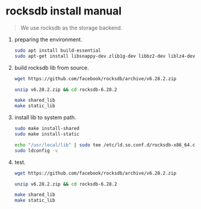 # rocksdb install manual

> We use rocksdb as the storage backend.

1. preparing the environment.

   ```bash
   sudo apt install build-essential
   sudo apt-get install libsnappy-dev zlib1g-dev libbz2-dev liblz4-dev libzstd-dev libgflags-dev
   ```

2. build rocksdb lib from source.

   ```bash
   wget https://github.com/facebook/rocksdb/archive/v6.28.2.zip
   
   unzip v6.28.2.zip && cd rocksdb-6.28.2
   
   make shared_lib
   make static_lib
   ```

3. install lib to system path.

   ```bash
   sudo make install-shared
   sudo make install-static
   
   echo "/usr/local/lib" | sudo tee /etc/ld.so.conf.d/rocksdb-x86_64.conf
   sudo ldconfig -v
   ```

4. test.

   ```bash
   wget https://github.com/facebook/rocksdb/archive/v6.28.2.zip
   
   unzip v6.28.2.zip && cd rocksdb-6.28.2
   
   make shared_lib
   make static_lib
   ```

